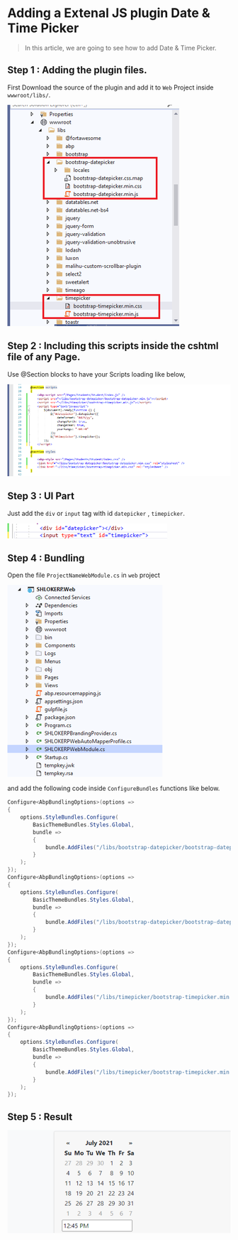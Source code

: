 # Adding a Extenal JS plugin Date & Time Picker

> In this article, we are going to see how to add Date & Time Picker.

## Step 1 : Adding the plugin files.

First Download the source of the plugin and add it to `Web` Project inside `wwwroot/libs/`.

![lib path](../_images/frontend/libpathdatetime.png)

## Step 2 : Including this scripts inside the cshtml file of any Page.

Use @Section blocks to have your Scripts loading like below,

![lib path](../_images/frontend/datetimescripts.png)

## Step 3 : UI Part

Just add the `div` or `input` tag with id `datepicker` , `timepicker`.

![lib path](../_images/frontend/datetimetags.png)

## Step 4 : Bundling

Open the file `ProjectNameWebModule.cs` in `web` project 

![](../_images/frontend/WebModuleClass.png)

and add the following code inside `ConfigureBundles` functions like below.

```c#
Configure<AbpBundlingOptions>(options =>
{
    options.StyleBundles.Configure(
        BasicThemeBundles.Styles.Global,
        bundle =>
        {
            bundle.AddFiles("/libs/bootstrap-datepicker/bootstrap-datepicker.min.css");
        }
    );
});
Configure<AbpBundlingOptions>(options =>
{
    options.StyleBundles.Configure(
        BasicThemeBundles.Styles.Global,
        bundle =>
        {
            bundle.AddFiles("/libs/bootstrap-datepicker/bootstrap-datepicker.min.js");
        }
    );
});
Configure<AbpBundlingOptions>(options =>
{
    options.StyleBundles.Configure(
        BasicThemeBundles.Styles.Global,
        bundle =>
        {
            bundle.AddFiles("/libs/timepicker/bootstrap-timepicker.min.css");
        }
    );
});
Configure<AbpBundlingOptions>(options =>
{
    options.StyleBundles.Configure(
        BasicThemeBundles.Styles.Global,
        bundle =>
        {
            bundle.AddFiles("/libs/timepicker/bootstrap-timepicker.min.js");
        }
    );
});
```

## Step 5 : Result

![](../_images/frontend/datetimeresults.png)
